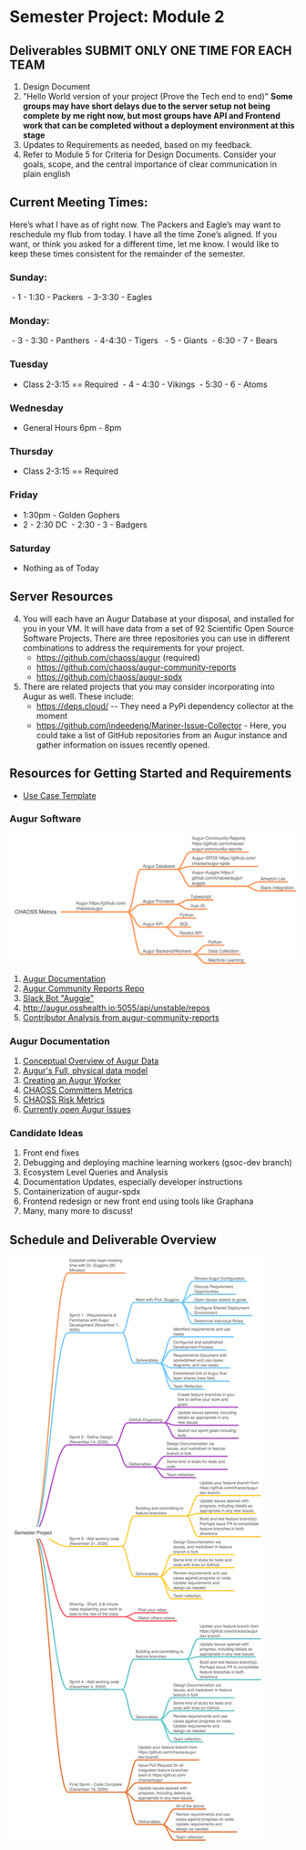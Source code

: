 # Semester Project: Module 2

## Deliverables  **SUBMIT ONLY ONE TIME FOR EACH TEAM**
1. Design Document
2. "Hello World version of your project (Prove the Tech end to end)" **Some groups may have short delays due to the server setup not being complete by me right now, but most groups have API and Frontend work that can be completed without a deployment environment at this stage** 
3. Updates to Requirements as needed, based on my feedback. 
4. Refer to Module 5 for Criteria for Design Documents. Consider your goals, scope, and the central importance of clear communication in plain english


## Current Meeting Times: 
Here’s what I have as of right now. The Packers and Eagle’s may want to reschedule my flub from today. I have all the time Zone’s aligned. If you want, or think you asked for a different time, let me know. I would like to keep these times consistent for the remainder of the semester. 

### Sunday:
 - 1 - 1:30 - Packers
 - 3-3:30 - Eagles

### Monday:
 - 3 - 3:30 - Panthers
 - 4-4:30 - Tigers 
 - 5 - Giants
 - 6:30 - 7 - Bears

### Tuesday
 - Class 2-3:15 == Required
 - 4 - 4:30 - Vikings
 - 5:30 - 6 - Atoms

### Wednesday
 - General Hours 6pm - 8pm 

### Thursday
 - Class 2-3:15 == Required

### Friday
 - 1:30pm - Golden Gophers 
 - 2 - 2:30 DC
 - 2:30 - 3 - Badgers


### Saturday
 - Nothing as of Today

## Server Resources 
4. You will each have an Augur Database at your disposal, and installed for you in your VM. It will have data from a set of 92 Scientific Open Source Software Projects. There are three repositories you can use in different combinations to address the requirements for your project. 
    - https://github.com/chaoss/augur (required)
    - https://github.com/chaoss/augur-community-reports 
    - https://github.com/chaoss/augur-spdx 
5. There are related projects that you may consider incorporating into Augur as well. These include: 
    - https://deps.cloud/ -- They need a PyPi dependency collector at the moment
    - https://github.com/indeedeng/Mariner-Issue-Collector - Here, you could take a list of GitHub repositories from an Augur instance and gather information on issues recently opened. 

## Resources for Getting Started and Requirements
 - [Use Case Template](./_use-case-template.md)

### Augur Software
![](./images/augur-map.png)
1. [Augur Documentation](https://oss-augur.readthedocs.io/en/dev/)
2. [Augur Community Reports Repo](https://github.com/chaoss/augur-community-reports)
3. [Slack Bot "Auggie"](http://auggie.augurlabs.io/#/login)
4. http://augur.osshealth.io:5055/api/unstable/repos
5. [Contributor Analysis from augur-community-reports](https://docs.google.com/presentation/d/1rLuEROyKlujjPd9AEQ5z1v0V1WPYagv454SBHFNpRDU/edit#slide=id.g8b77fbdb00_0_5)

### Augur Documentation
1. [Conceptual Overview of Augur Data](http://www.augurlabs.io/under-the-hood-with-augurs-data/)
2. [Augur's Full, physical data model](http://www.augurlabs.io/augurs-full-physical-data-model/)
3. [Creating an Augur Worker](http://www.augurlabs.io/learn-how-to-create-an-augur-worker/)
4. [CHAOSS Committers Metrics](https://chaoss.community/metric-committers/)
5. [CHAOSS Risk Metrics](https://chaoss.community/metrics/#user-content-focus-area---business-risk)
6. [Currently open Augur Issues](https://github.com/chaoss/augur/issues)

### Candidate Ideas
1. Front end fixes
2. Debugging and deploying machine learning workers (gsoc-dev branch)
3. Ecosystem Level Queries and Analysis
4. Documentation Updates, especially developer instructions
5. Containerization of augur-spdx
6. Frontend redesign or new front end using tools like Graphana 
7. Many, many more to discuss!


## Schedule and Deliverable Overview
![](./images/semester-project.png)
